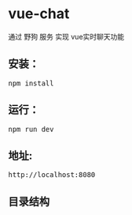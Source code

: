 # vue-chat

  通过  野狗 服务  实现  vue实时聊天功能

## 安装：  
  <pre>npm install</pre>

## 运行：  
  <pre>npm run dev</pre>

## 地址:  
  <pre>http://localhost:8080</pre>

## 目录结构